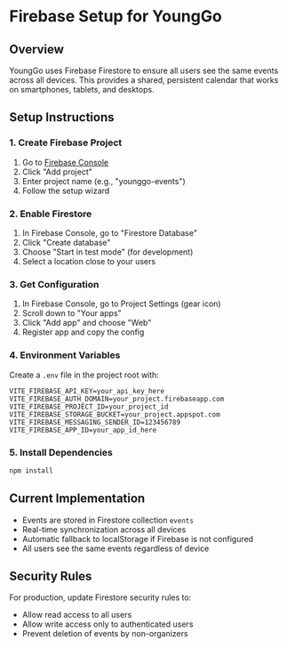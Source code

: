 # Firebase Setup for YoungGo

## Overview
YoungGo uses Firebase Firestore to ensure all users see the same events across all devices. This provides a shared, persistent calendar that works on smartphones, tablets, and desktops.

## Setup Instructions

### 1. Create Firebase Project
1. Go to [Firebase Console](https://console.firebase.google.com/)
2. Click "Add project"
3. Enter project name (e.g., "younggo-events")
4. Follow the setup wizard

### 2. Enable Firestore
1. In Firebase Console, go to "Firestore Database"
2. Click "Create database"
3. Choose "Start in test mode" (for development)
4. Select a location close to your users

### 3. Get Configuration
1. In Firebase Console, go to Project Settings (gear icon)
2. Scroll down to "Your apps"
3. Click "Add app" and choose "Web"
4. Register app and copy the config

### 4. Environment Variables
Create a `.env` file in the project root with:

```
VITE_FIREBASE_API_KEY=your_api_key_here
VITE_FIREBASE_AUTH_DOMAIN=your_project.firebaseapp.com
VITE_FIREBASE_PROJECT_ID=your_project_id
VITE_FIREBASE_STORAGE_BUCKET=your_project.appspot.com
VITE_FIREBASE_MESSAGING_SENDER_ID=123456789
VITE_FIREBASE_APP_ID=your_app_id_here
```

### 5. Install Dependencies
```bash
npm install
```

## Current Implementation
- Events are stored in Firestore collection `events`
- Real-time synchronization across all devices
- Automatic fallback to localStorage if Firebase is not configured
- All users see the same events regardless of device

## Security Rules
For production, update Firestore security rules to:
- Allow read access to all users
- Allow write access only to authenticated users
- Prevent deletion of events by non-organizers
